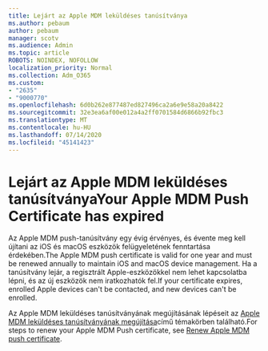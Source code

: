 ```yaml
---
title: Lejárt az Apple MDM leküldéses tanúsítványa
ms.author: pebaum
author: pebaum
manager: scotv
ms.audience: Admin
ms.topic: article
ROBOTS: NOINDEX, NOFOLLOW
localization_priority: Normal
ms.collection: Adm_O365
ms.custom:
- "2635"
- "9000770"
ms.openlocfilehash: 6d0b262e877487ed827496ca2a6e9e58a20a8422
ms.sourcegitcommit: 32e3ea6af00e012a4a2ff0701584d6866b92fbc3
ms.translationtype: MT
ms.contentlocale: hu-HU
ms.lasthandoff: 07/14/2020
ms.locfileid: "45141423"
---
```

# <a name="your-apple-mdm-push-certificate-has-expired"></a><span data-ttu-id="e7c6d-102">Lejárt az Apple MDM leküldéses tanúsítványa</span><span class="sxs-lookup"><span data-stu-id="e7c6d-102">Your Apple MDM Push Certificate has expired</span></span>

<span data-ttu-id="e7c6d-103">Az Apple MDM push-tanúsítvány egy évig érvényes, és évente meg kell újítani az iOS és macOS eszközök felügyeletének fenntartása érdekében.</span><span class="sxs-lookup"><span data-stu-id="e7c6d-103">The Apple MDM push certificate is valid for one year and must be renewed annually to maintain iOS and macOS device management.</span></span> <span data-ttu-id="e7c6d-104">Ha a tanúsítvány lejár, a regisztrált Apple-eszközökkel nem lehet kapcsolatba lépni, és az új eszközök nem iratkozhatók fel.</span><span class="sxs-lookup"><span data-stu-id="e7c6d-104">If your certificate expires, enrolled Apple devices can't be contacted, and new devices can't be enrolled.</span></span>

<span data-ttu-id="e7c6d-105">Az Apple MDM leküldéses tanúsítványának megújításának lépéseit az [Apple MDM leküldéses tanúsítványának megújítása](https://docs.microsoft.com/intune/apple-mdm-push-certificate-get#renew-apple-mdm-push-certificate)című témakörben található.</span><span class="sxs-lookup"><span data-stu-id="e7c6d-105">For steps to renew your Apple MDM Push certificate, see [Renew Apple MDM push certificate](https://docs.microsoft.com/intune/apple-mdm-push-certificate-get#renew-apple-mdm-push-certificate).</span></span>
